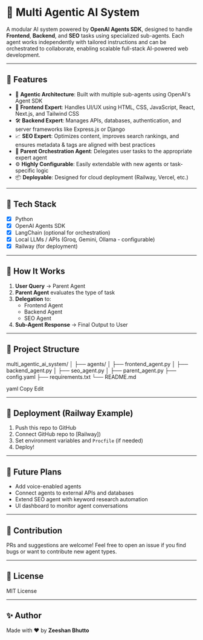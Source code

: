 # 🧠 Multi Agentic AI System

A modular AI system powered by **OpenAI Agents SDK**, designed to handle **Frontend**, **Backend**, and **SEO** tasks using specialized sub-agents. Each agent works independently with tailored instructions and can be orchestrated to collaborate, enabling scalable full-stack AI-powered web development.

---

## 🚀 Features

- 🤖 **Agentic Architecture**: Built with multiple sub-agents using OpenAI's Agent SDK
- 🎨 **Frontend Expert**: Handles UI/UX using HTML, CSS, JavaScript, React, Next.js, and Tailwind CSS
- 🛠️ **Backend Expert**: Manages APIs, databases, authentication, and server frameworks like Express.js or Django
- 📈 **SEO Expert**: Optimizes content, improves search rankings, and ensures metadata & tags are aligned with best practices
- 🧠 **Parent Orchestration Agent**: Delegates user tasks to the appropriate expert agent
- ⚙️ **Highly Configurable**: Easily extendable with new agents or task-specific logic
- 📦 **Deployable**: Designed for cloud deployment (Railway, Vercel, etc.)

---

## 🧪 Tech Stack

- [x] Python
- [x] OpenAI Agents SDK
- [x] LangChain (optional for orchestration)
- [x] Local LLMs / APIs (Groq, Gemini, Ollama - configurable)
- [x] Railway (for deployment)

---

## 🧭 How It Works

1. **User Query** → Parent Agent
2. **Parent Agent** evaluates the type of task
3. **Delegation** to:
   - Frontend Agent
   - Backend Agent
   - SEO Agent
4. **Sub-Agent Response** → Final Output to User

---

## 📁 Project Structure

multi_agentic_ai_system/
│
├── agents/
│ ├── frontend_agent.py
│ ├── backend_agent.py
│ ├── seo_agent.py
│
├── parent_agent.py
├── config.yaml
├── requirements.txt
└── README.md

yaml
Copy
Edit

---

## 🚀 Deployment (Railway Example)

1. Push this repo to GitHub
2. Connect GitHub repo to [Railway])
3. Set environment variables and `Procfile` (if needed)
4. Deploy!

---

## 📌 Future Plans

- Add voice-enabled agents
- Connect agents to external APIs and databases
- Extend SEO agent with keyword research automation
- UI dashboard to monitor agent conversations

---

## 🤝 Contribution

PRs and suggestions are welcome! Feel free to open an issue if you find bugs or want to contribute new agent types.

---

## 📜 License

MIT License

---

## ✨ Author

Made with ❤️ by **Zeeshan Bhutto**
